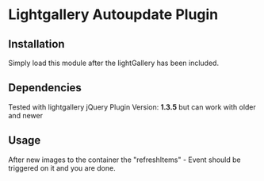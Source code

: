 # Lightgallery Autoupdate Plugin

## Installation
Simply load this module after the lightGallery has been included. 

## Dependencies
Tested with lightgallery jQuery Plugin Version: **1.3.5** but can work with older and newer

## Usage
After new images to the container the "refreshItems" - Event should be triggered on it and you are done.
